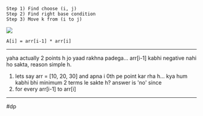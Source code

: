 ```
Step 1) Find choose (i, j)
Step 2) Find right base condition
Step 3) Move k from (i to j)
```


![](https://i.imgur.com/ZULRADc.png)

```
A[i] = arr[i-1] * arr[i]
```

----

yaha actually 2 points h jo yaad rakhna padega... arr[i-1] kabhi negative nahi ho sakta, reason simple h.

1) lets say arr = [10, 20, 30] and apna i 0th pe point kar rha h... kya hum kabhi bhi minimum 2 terms le sakte h? answer is 'no' since
2) for every arr[i-1] to arr[i]


----
#dp